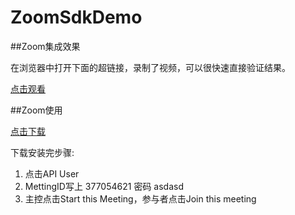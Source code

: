 # ZoomSdkDemo

##Zoom集成效果

在浏览器中打开下面的超链接，录制了视频，可以很快速直接验证结果。

[点击观看](https://sabinetest.bj.bcebos.com/IMG_0548.MOV)

##Zoom使用

[点击下载](https://fir.im/d5s3)

下载安装完步骤:

1. 点击API User
2. MettingID写上 377054621  密码 asdasd
3. 主控点击Start this Meeting，参与者点击Join this meeting